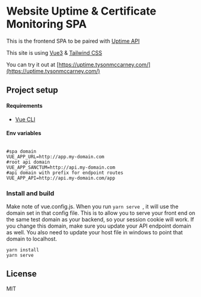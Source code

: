 # Website Uptime & Certificate Monitoring SPA

This is the frontend SPA to be paired with [Uptime API](https://github.com/J-T-McC/uptime-backend-api)

This site is using [Vue3](https://v3.vuejs.org/guide/introduction.html) & [Tailwind CSS](https://tailwindcss.com/)

You can try it out at [https://uptime.tysonmccarney.com/](https://uptime.tysonmccarney.com/)

## Project setup

#### Requirements

* [Vue CLI](https://cli.vuejs.org/)

#### Env variables

```dotenv

#spa domain
VUE_APP_URL=http://app.my-domain.com
#root api domain
VUE_APP_SANCTUM=http://api.my-domain.com
#api domain with prefix for endpoint routes
VUE_APP_API=http://api.my-domain.com/app

```
### Install and build 

Make note of vue.config.js. When you run ```yarn serve ```, it will use the domain set in that config file. This
is to allow you to serve your front end on the same test domain as your backend, so your session cookie will work.
If you change this domain, make sure you update your API endpoint domain as well. You also need to update your 
host file in windows to point that domain to localhost.

```shell script
yarn install
yarn serve
```

## License

MIT
